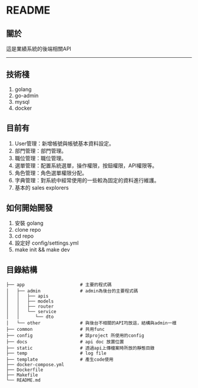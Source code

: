 # README

## 關於

這是業績系統的後端相關API

---------------------------------------

## 技術棧
1. golang
2. go-admin
3. mysql
4. docker

## 目前有
1. User管理：新增帳號與帳號基本資料設定。
2. 部門管理：部門管理。
3. 職位管理：職位管理。
4. 選單管理：配置系統選單，操作權限，按鈕權限，API權限等。
5. 角色管理：角色選單權限分配。
6. 字典管理：對系統中經常使用的一些較為固定的資料進行維護。
7. 基本的 sales explorers

## 如何開始開發
1. 安裝 golang
2. clone repo
3. cd repo 
4. 設定好 config/settings.yml
5. make init && make dev


## 目錄結構
```base 
├── app                     # 主要的程式碼
│   ├── admin               # admin為後台的主要程式碼
│   │   ├── apis
│   │   ├── models
│   │   ├── router
│   │   └── service
│   │      └── dto
│   └── other               # 與後台不相關的API均放這，結構與admin一樣    
├── common                  # 共用func
├── config                  # 該project 所使用的config
├── docs                    # api doc 放置位置
├── static                  # 透過api上傳檔案時所放的靜態目錄
├── temp                    # log file
├── template                # 產生code使用
├── docker-compose.yml
├── Dockerfile
├── Makefile
└── README.md
```